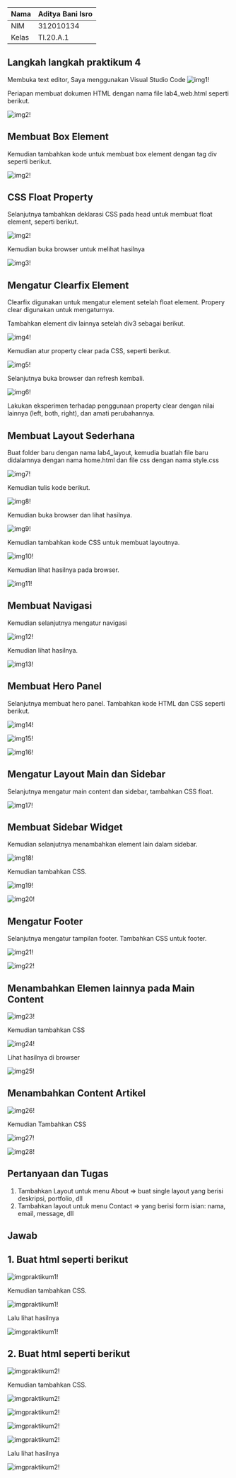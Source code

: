 | Nama      | Aditya Bani Isro |
| ----------- | ----------- |
| NIM     | 312010134       |
| Kelas   | TI.20.A.1        |

## Langkah langkah praktikum 4
Membuka text editor, Saya menggunakan Visual Studio Code
![img1!](assets/img/1.1.PNG)

Periapan membuat dokumen HTML dengan nama file lab4_web.html seperti berikut.

![img2!](assets/img/1.PNG)

## Membuat Box Element
Kemudian tambahkan kode untuk membuat box element dengan tag div seperti berikut.

![img2!](assets/img/2.PNG)

## CSS Float Property
Selanjutnya tambahkan deklarasi CSS pada head untuk membuat float element, seperti berikut.

![img2!](assets/img/2.PNG)

Kemudian buka browser untuk melihat hasilnya

![img3!](assets/img/3.PNG)

## Mengatur Clearfix Element
Clearfix digunakan untuk mengatur element setelah float element. Propery clear digunakan untuk mengaturnya.

Tambahkan element div lainnya setelah div3 sebagai berikut.

![img4!](assets/img/4.PNG)

Kemudian atur property clear pada CSS, seperti berikut.

![img5!](assets/img/5.PNG)

Selanjutnya buka browser dan refresh kembali.

![img6!](assets/img/6.PNG)

Lakukan eksperimen terhadap penggunaan property clear dengan nilai lainnya (left, both, right), dan amati perubahannya. 

## Membuat Layout Sederhana
Buat folder baru dengan nama lab4_layout, kemudia buatlah file baru didalamnya dengan nama home.html dan file css dengan nama style.css

![img7!](assets/img/7.PNG)

Kemudian tulis kode berikut.

![img8!](assets/img/8.PNG)

Kemudian buka browser dan lihat hasilnya.

![img9!](assets/img/9.PNG)

Kemudian tambahkan kode CSS untuk membuat layoutnya.

![img10!](assets/img/10.PNG)

Kemudian lihat hasilnya pada browser.

![img11!](assets/img/11.PNG)

## Membuat Navigasi
Kemudian selanjutnya mengatur navigasi

![img12!](assets/img/12.PNG)

Kemudian lihat hasilnya.

![img13!](assets/img/13.PNG)

## Membuat Hero Panel
Selanjutnya membuat hero panel. Tambahkan kode HTML dan CSS seperti berikut.

![img14!](assets/img/14.PNG)

![img15!](assets/img/15.PNG)

![img16!](assets/img/16.PNG)

## Mengatur Layout Main dan Sidebar
Selanjutnya mengatur main content dan sidebar, tambahkan CSS float.

![img17!](assets/img/17.PNG)

## Membuat Sidebar Widget
Kemudian selanjutnya menambahkan element lain dalam sidebar.

![img18!](assets/img/18.PNG)

Kemudian tambahkan CSS.

![img19!](assets/img/19.PNG)

![img20!](assets/img/20.PNG)

## Mengatur Footer
Selanjutnya mengatur tampilan footer. Tambahkan CSS untuk footer.

![img21!](assets/img/21.PNG)

![img22!](assets/img/22.PNG)

## Menambahkan Elemen lainnya pada Main Content

![img23!](assets/img/23.PNG)

Kemudian tambahkan CSS

![img24!](assets/img/24.PNG)

Lihat hasilnya di browser

![img25!](assets/img/25.PNG)

## Menambahkan Content Artikel

![img26!](assets/img/26.PNG)

Kemudian Tambahkan CSS

![img27!](assets/img/27.PNG)

![img28!](assets/img/28.PNG)

## Pertanyaan dan Tugas
1. Tambahkan Layout untuk menu About
=> buat single layout yang berisi deskripsi, portfolio, dll
2. Tambahkan layout untuk menu Contact
=> yang berisi form isian: nama, email, message, dll

## Jawab
## 1. Buat html seperti berikut

![imgpraktikum1!](assets/img/29.PNG)

Kemudian tambahkan CSS.

![imgpraktikum1!](assets/img/30.PNG)

Lalu lihat hasilnya

![imgpraktikum1!](assets/img/31.PNG)

## 2. Buat html seperti berikut

![imgpraktikum2!](assets/img/32.PNG)

Kemudian tambahkan CSS.

![imgpraktikum2!](assets/img/33-1.PNG)

![imgpraktikum2!](assets/img/33-2.PNG)

![imgpraktikum2!](assets/img/33-3.PNG)

![imgpraktikum2!](assets/img/33-4.PNG)

Lalu lihat hasilnya

![imgpraktikum2!](assets/img/praktikum/34.png)
















